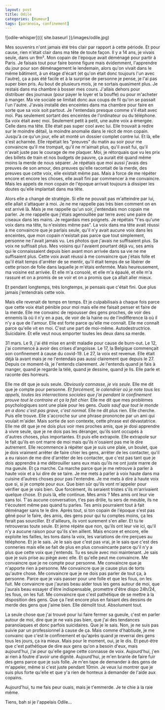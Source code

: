 ```yaml
---
layout: post
title: Odile
categories: [Humeur]
tags: [paranoia, confinement]
---
```


![odile-whisper]({{ site.baseurl }}/images/odile.jpg)

Mes souvenirs n'ont jamais été très clair par rapport à cette période. Et pour cause, rien n'était clair dans ma tête de toute façon.
Il y a 14 ans, je vivais seule, dans un 9m². Mon copain de l'époque avait déménagé pour partir à Paris. Je faisais tout pour faire bonne figure mais évidemment, l'apprendre du jour pour son déménagement le lendemain, alors qu'on vivait dans le même bâtiment, à un étage d'écart (et qu'on était donc toujours l'un avec l'autre), ça a pas été facile et à la surprise de personne je pense, je l'ai pas super bien pris.
Au bout de plusieurs mois, je ne sortais quasiment plus. Je restais dans ma chambre à bosser mes cours. J'allais dehors pour distribuer des journaux (pour payer le loyer et la bouffe) ou pour m'acheter à manger. Ma vie sociale se limitait donc aux coups de fil qu'on se passait l'un l'autre. J'avais installé des enceintes dans ma chambre pour faire en sorte que sa voix soit partout. Je l'entendais presque comme s'il était avec moi. Pas seulement sortant des enceintes de l'ordinateur ou du téléphone. Sa voix était avec moi.
Seulement petit à petit, une autre voix a émergée. Celle dans ma tête. Elle était pas super cool avec lui. Elle trouvait à redire sur le moindre détail, la moindre anomalie dans le récit de mon copain. Jusqu'à ce qu'un jour, elle ait monté un dossier complet contre lui. Et là, elle s'est acharnée. Elle répétait les "preuves" du matin au soir pour me convaincre qu'il me trompait, qu'il ne m'aimait plus, qu'il avait fui, qu'il n'avait juste pas le courage de me plaquer. Moi, je rétorquais que vu les prix des billets de train et nos budgets de pauvre, ça aurait été quand même moins la merde de nous séparer. Je répétais que moi aussi j'avais des preuves de son amour, des preuves qu'elle racontait de la merde, des preuves que cette voix, elle existait même pas.
Mais à force de me répéter encore et encore les choses, elle avait fini par commencer à me convaincre. Mais les appels de mon copain de l'époque arrivait toujours à dissiper les doutes qu'elle implantait dans ma tête.

Alors elle a changé de stratégie. Si elle ne pouvait pas m'atteindre par lui, elle allait s'attaquer à moi. Je ne me rappelle pas très bien comment on en est arrivé là. Mais je me rappelle qu'un soir, j'entendais mon copain me parler. Je me rappelle que j'étais agenouillée par terre avec une paire de ciseaux dans les mains. Je regardais mes poignets. Je répétais "t'es qu'une voix dans ma tête, tu n'existes même pas". La voix dans ma tête avait réussi à me convaincre que je parlais seule, qu'il n'y avait aucune voix dans les enceintes, que mon copain n'existait pas parce que tout simplement, personne ne l'avait jamais vu. Les photos que j'avais ne suffisaient plus. Sa voix ne suffisait plus. Mes voisins qui l'avaient pourtant déjà vu, ses amis qui le connaissaient depuis bien avant mon arrivée dans sa vie ne me suffisaient plus. Cette voix avait réussi à me convaincre que j'étais folle et qu'il était temps d'arrêter de se mentir, qu'il était temps de se libérer de cette prison de folie dans laquelle je m'étais enfermée.
Mais heureusement, ma voisine est arrivée. Et elle m'a consolé, et elle m'a épaulé, et elle m'a rassuré et on a promis de se voir et on a promis que ça allait aller mieux.

Et pendant longtemps, très longtemps, je pensais que c'était fini. Que plus jamais j'entendrais cette voix.

Mais elle revenait de temps en temps. Et je culpabilisais à chaque fois parce que cette voix était pénible pour moi mais elle me faisait penser et faire de la merde. Elle me convainc de repousser des gens proches, de voir des ennemis là où il n'y en a pas, de voir de la haine ou de l'indifférence là où il n'y a que de l'amour. Elle est forte parce qu'elle me connaît. Elle me connaît parce qu'elle vit en moi. C'est une part de moi-même. Autodestructrice. Suicidaire. Et elle veut nous emporter toutes les deux dans sa merde.

31 mars. Le 9, j'ai été mise en arrêt maladie pour cause de burn-out. Le 12, j'ai commencé à avoir des crises d'angoisse. Le 17, la Belgique commençait son confinement à cause du covid-19. Le 27, la voix est revenue. Elle était déjà là avant mais je ne l'entendais pas aussi clairement que depuis le 27. Depuis ce moment-là, je l'entends clairement. Je l'entends quand je fais à manger, quand je regarde la télé, quand je dessine, quand je lis. Elle parle et raconte des horreurs. 

Elle me dit que je suis seule.
*Obviously connasse, je vis seule.*
Elle me dit que je compte pour personne.
*Et forcément, le calendrier où je note tous les appels, toutes les interractions sociales que j'ai pendant le confinement prouve tout le contraire et ça la fait chier.*
Elle me dit que mes problèmes psychologiques sont une plaie pour les gens.
*Ouais sauf que tout le monde en a donc c'est pas grave, c'est normal.*
Elle ne dit plus rien. Elle cherche. Puis elle trouve. Elle s'accroche sur une phrase prononcée par un ami qui voulait m'aider. Mais sortie de son contexte, cette phrase est dévastatrice. Elle me dit que je ne dois plus voir mes proches amis, que je dosi apprendre à vivre seule, que je ne dois pas les déranger, qu'ils sont occupés à d'autres choses, plus importantes.
Et puis elle extrapole. Elle extrapole sur le fait qu'ils en ont marre de moi mais qu'ils n'osaient pas me le dire autrement. Elle recommence à répéter que je suis une plaie, un boulet, que je dois vraiment arrêter de faire chier les gens, arrêter de les contacter, qu'il a eu raison de me dire d'arrêter de les contacter, que c'est pas tant que je dois apprendre à me débrouiller sans eux mais qu'ils ne ont juste marre de ma gueule.
Et ça marche. Ca marche parce que je me retrouve à parler à haute voix et a lui dire de se taire. Je me mets à parler à voix haute dans ma cuisine d'autres choses pour pas l'entendre. Je me mets à dire à haute voix que si, si je compte pour eux. Que bien sûr qu'ils vont m'appeler pour vérifier que je vais bien. Que forcément, ils seraient tristes s'ils m'arrivaient quelque chose.
Et puis là, elle continue. Mes amis ? Mes amis ont leur vie sans toi. T'as aucune conversation, t'es pas drôle, tu sers de meuble, ils ne t'écoutent même pas quand tu parles. Tes amis pourraient tout à fait déménager sans te le dire. Après tout, si ton copain de l'époque s'est pas gêné pour le faire, des amis, des gens pour qui tu comptes moins, ça les ferait pas sourciller. Et d'ailleurs, ils vont surement s'en aller. Et tu te retrouveras toute seule.
Et jeme répète que non, qu'ils ont leur vie ici, qu'il n'y a aucune raison pour qu'ils s'en aillent. Mais encore et encore, elle exploite les failles, les tons dans la voix, les variations de rire perçues au téléphone. Et je le sais. Je le sais que c'est pas vrai, je le sais que c'est des conneries mais elle se fait de plus en plus convaincante parce qu'il n'y a plus que cette voix que j'entends.
Tu es seule avec moi maintenant.
Je sais que je suis prise au piège avec elle. Et qu'elle peut me convaincre. Me convaincre que je ne compte pour personne. Me convaincre que je n'apporte rien à personne. Me convaincre que je cause plus de torts qu'autre chose. Me convaincre que je ne dois pas parler de tout ça, à personne. Parce que je vais passer pour une folle et que les fous, on les fuit. Me convaincre que j'aurais beau aider tous les gens autour de moi, que j'aurais beau essayer d'être indispensable, promettre d'être dispo 24h/24, les fous, on les fuit. Me convaincre que c'est pathétique de se mettre à la disposition des gens. Que ça l'est encore plus en faisant des dessins de merde des gens que j'aime bien.
Elle démolit tout. Absolument tout.

La seule chose que j'ai trouvé pour lui faire fermer sa gueule, c'est en parler autour de moi, dire que je ne vais pas bien, que j'ai des tendances paranoïaques et donc parfois suicidaires. Que je le sais. Non, je ne suis pas suivie par un professionnel à cause de ça. Mais comme d'habtiude, je me convainc que c'est le confinement et qu'après quand je reverrai des gens tous les jours, ça ira mieux. Mais pour le moment, oui, je le dis. Et peut-être que c'est pathétique de dire aux gens qu'on a besoin d'eux, mais aujourd'hui, j'ai peur qu'elle gagne cette connasse de voix. Aujourd'hui, j'en ai rien à foutre d'avoir une dignité. Aujourd'hui, je m'en branle de faire fuir des gens parce que je suis folle. Je m'en tape de demander à des gens de m'appeler, même si c'est juste pendant 10min. Je veux lui montrer que je suis plus forte qu'elle et que y'a rien de honteux à demander de l'aide aux copains.

Aujourd'hui, tu me fais peur ouais, mais je t'emmerde. Je te chie à la raie même. 

Tiens, bah si je l'appelais Odile...
